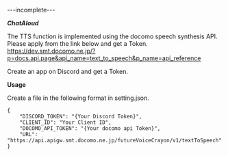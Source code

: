---incomplete---

***ChatAloud***

The TTS function is implemented using the docomo speech synthesis API.
Please apply from the link below and get a Token.
https://dev.smt.docomo.ne.jp/?p=docs.api.page&api_name=text_to_speech&p_name=api_reference

Create an app on Discord and get a Token.

**Usage**

Create a file in the following format in setting.json.

```
{
    "DISCORD_TOKEN": "{Your Discord Token}",
    "CLIENT_ID": "Your Client ID",
    "DOCOMO_API_TOKEN": "{Your docomo api Token}",
    "URL": "https://api.apigw.smt.docomo.ne.jp/futureVoiceCrayon/v1/textToSpeech"
}

```
